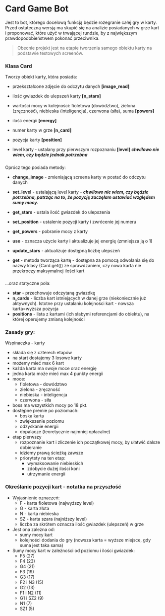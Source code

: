 # Card Game Bot
Jest to bot, którego docelową funkcją będzie rozegranie całej gry w karty. Przed ostateczną wersją ma skupić się na analizie posiadanych w grze kart i proponować, które użyć w trwającej rundzie, by z największym prawdopodobieństwem pokonać przeciwnika.
>Obecnie projekt jest na etapie tworzenia samego obiektu karty na podstawie testowych screenów.

### **Klasa Card**
 Tworzy obiekt karty, która posiada:
  - przekształcone zdjęcie do odczytu danych **[image_read]**
  - ilość gwiazdek do ulepszeń karty **[n_stars]**
  - wartości mocy w kolejności: fioletowa (dowództwo), zielona (zręczność), niebieska (inteligencja), czerwona (siła), suma **[powers]**
  - ilość energii **[energy]**
  - numer karty w grze **[n_card]**
  - pozycja karty **[position]**

  - level karty - ustalany przy pierwszym rozpoznaniu **[level]** ***chwilowo nie wiem, czy będzie jednak potrzebna***

  ##### 
  Oprócz tego posiada metody:
   - **change_image** - zmieniającą screena karty w postać do odczytu danych

   - **set_level** - ustalającą level karty - ***chwilowo nie wiem, czy będzie potrzebna, patrząc na to, że pozycję zaczęłam ustawiać względem sumy mocy.***

   - **get_stars** - ustala ilość gwiazdek do ulepszenia
   - **set_position** - ustalenie pozycji karty i zwrócenie jej numeru
   - **get_powers** - pobranie mocy z karty
   - **use** - oznacza użycie karty i aktualizuje jej energię (zmniejsza ją o 1)
   - **update_stars** - aktualizuje dostępną liczbę ulepszeń
   - **get** - metoda tworząca kartę - dostępna za pomocą odwołania się do nazwy klasy (Card.get()) ze sprawdzaniem, czy nowa karta nie przekroczy maksymalnej ilości kart

#####
...oraz statyczne pola:
 - **star** - przechowuje odczytaną gwiazdkę
 - **n_cards** - liczba kart istniejących w danej grze (niekoniecznie już aktywnych). Istotne przy ustalaniu kolejności kart - nowsza karta=wyższa pozycja
 - **positions** - lista z kartami (ich słabymi referencjami do obiektu), na której operujemy zmianą kolejności
### Zasady gry:
Wspinaczka - karty
 - składa się z czterech etapów
 - na start dostajemy 3 losowe karty
 - możemy mieć max 6 kart
 - każda karta ma swoje moce oraz energię
 - jedna karta może mieć max 4 punkty energii
 - moce:
	- fioletowa - dowództwo
	- zielona - zręczność
	- niebieska - inteligencja
	- czerwona - siła
- boss ma wszystkich mocy po 18 pkt.
- dostępne premie po poziomach:
	- boska karta
	- zwiększenie poziomu
	- odzyskanie energii
	- dopalacze (teoretycznie najmniej opłacalne)
 - etap pierwszy
	- rozpoznanie kart i zliczenie ich początkowej mocy, by ułatwić dalsze dobieranie
	- idziemy prawą ścieżką zawsze
	- priorytety na ten etap:
		- wymaksowanie niebieskich
		- zdobycie dużej ilości koni
		- utrzymanie energii

### Określanie pozycji kart - notatka na przyszłość
 - Wyjaśnienie oznaczeń:
    - F - karta fioletowa (najwyższy level)
    - G - karta złota
    - N - karta niebieska
    - SZ - karta szara (najniższy level)
    - liczba za skrótem oznacza ilość gwiazdek (ulepszeń) w grze
 - Jest ona zależna od:
    - sumy mocy kart
    - kolejności dodania do gry (nowsza karta = wyższe miejsce, gdy suma jest taka sama)
 - Sumy mocy kart w zależności od poziomu i ilości gwiazdek:
    - F5 (27)
    - F4 (23)
    - G4 (21)
    - F3 (19)
    - G3 (17)
    - F2 i N3 (15)
    - G2 (13)
    - F1 i N2 (11)
    - G1 i SZ2 (9)
    - N1 (7)
    - SZ1 (5)